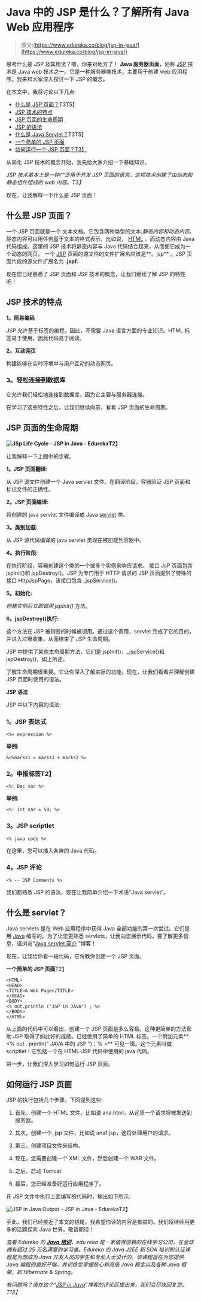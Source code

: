 # Java 中的 JSP 是什么？了解所有 Java Web 应用程序

> 原文:[https://www.edureka.co/blog/jsp-in-java/](https://www.edureka.co/blog/jsp-in-java/)

思考什么是 JSP 及其用法？嗯，你来对地方了！ **Java 服务器页面**，俗称 [JSP](https://www.edureka.co/blog/servlet-and-jsp-tutorial/) 技术是 Java web 技术之一。它是一种服务器端技术，主要用于创建 web 应用程序。我来和大家深入探讨一下 JSP 的概念。

在本文中，我将讨论以下几点:

*   [什么是 JSP 页面？](#WhatisaJSPpage?)T3T5】
*   [JSP 技术的特点](#FeaturesofJSPtechnology)
*   [JSP 页面的生命周期](#LifecycleofaJSPpage)
*   [JSP 的语法](#SyntaxofJSP)
*   [什么是 Java Servlet？](#WhatisJavaservlet?)T3T5】
*   [一个简单的 JSP 页面](#AsimpleJSPpage)
*   [如何运行一个 JSP 页面？T3】](#HowtorunaJSPpage?)

从简化 JSP 技术的概念开始，我先给大家介绍一下基础知识。

*JSP 技术基本上是一种广泛用于开发 JSP 页面的语言。这项技术创建了由动态和静态组件组成的 web 内容。T3】*

现在，让我解释一下什么是 JSP 页面！

## **什么是 JSP 页面？**

一个 JSP 页面就是一个 文本文档。它包含两种类型的文本:*静态内容和动态内容*。静态内容可以用任何基于文本的格式表示，比如说， [HTML](https://www.edureka.co/blog/what-is-html/) 。而动态内容由 Java 代码组成。这里的 JSP 技术将静态内容与 Java 代码结合起来，从而使它成为一个动态的网页。 一个 [JSP](https://www.edureka.co/blog/servlet-and-jsp-tutorial/#JSP) 页面的源文件的文件扩展名应该是**。jsp** 。JSP 页面片段的源文件扩展名为 **.jspf.**

现在您已经熟悉了 JSP 页面和 JSP 技术的概念，让我们继续了解 JSP 的特性吧！

## **JSP 技术的特点**

**1。简易编码**

JSP 允许基于标签的编程。因此，不需要 Java 语言方面的专业知识。HTML 标签易于使用，因此代码易于阅读。

**2。互动网页**

构建能够在实时环境中与用户互动的动态网页。

### **3。轻松连接到数据库**

它允许我们轻松地连接到数据库，因为它主要与服务器连接。

在学习了这些特性之后，让我们继续向前，看看 JSP 页面的生命周期。

## JSP 页面的生命周期

**![JSp Life Cycle - JSP in Java - Edureka](../Images/e736b823b2264524233f485874cd9944.png)T2】**

让我解释一下上图中的步骤。

**1。JSP 页面翻译:**

从 JSP 源文件创建一个 Java servlet 文件。在翻译阶段，容器验证 JSP 页面和标记文件的正确性。

**2。JSP 页面编译:**

将创建的 java servlet 文件编译成 Java [servlet](https://www.edureka.co/blog/servlet-and-jsp-tutorial/) 类。

**3。类别加载:**

从 JSP 源代码编译的 java servlet 类现在被加载到容器中。

**4。执行阶段:**

在执行阶段，容器创建这个类的一个或多个实例来响应请求。 接口 JsP 页面包含 jspInit()和 jspDestroy()。JSP 为专门用于 HTTP 请求的 JSP 页面提供了特殊的接口 HttpJspPage，该接口包含 _jspService()。

**5。初始化:**

*创建实例后立即调用 jspInit()* 方法。

**6。jspDestroy()执行:**

这个方法在 JSP 被销毁的时候被调用。通过这个调用，servlet 完成了它的目的，并进入垃圾收集，从而结束了 JSP 生命周期。

JSP 中提供了某些生命周期方法，它们是:jspInit()，_jspService()和 jspDestroy()，如上所述。

了解生命周期很重要。它让你深入了解实际的功能。现在，让我们看看并理解创建 JSP 页面时使用的语法。

**JSP 语法**

JSP 中以下内容的语法:

### **1。JSP 表达式**

```
<%= expression %>
```

**举例:**

```
&<%marks1 = marks1 + marks2 %>
```

### **2。申报标签**T2】

```
<%! Dec var %>
```

**举例:**

```
<%! int var = 50; %>
```

### **3。JSP scriptlet**

```
<% java code %>
```

在这里，您可以插入各自的 Java 代码。

### **4。JSP 评论**

```
<% -- JSP Comments %>
```

我们都熟悉 JSP 的语法，现在让我简单介绍一下术语“Java servlet”。

## 什么是 servlet？

Java servlets 是在 Web 应用程序中获得 Java 全部功能的第一次尝试。它们是用 [Java](https://www.edureka.co/blog/java-tutorial/) 编写的。为了让您更熟悉 servlets，让我向您展示代码。要了解更多信息，请浏览“[Java servlet 简介](https://www.edureka.co/blog/java-servlets) ”博客！

现在，让我给你看一段代码，它将教你创建一个 JSP 页面。

**一个简单的 JSP 页面**T2】

```
<HTML>
<HEAD>
<TITLE>A Web Page</TITLE>
</HEAD>
<BODY>
<% out.println ("JSP in JAVA") ; %>
</BODY>
</HTMl>
```

从上面的代码中可以看出，创建一个 JSP 页面是多么容易。这种更简单的方法帮助 JSP 取得了如此好的成绩。已经使用了简单的 HTML 标签。一个附加元素**<% out . println(" JAVA 中的 JSP ")；% >** 可见一斑。这个元素叫做 scriptlet！它包括一个在 HTML-JSP 代码中使用的 java 代码。

进一步，让我们深入学习如何运行 JSP 页面。

## **如何运行 JSP 页面**

JSP 的执行包括几个步骤。下面提到这些:

1.  首先，创建一个 HTML 文件，比如说 ana.html，从这里一个请求将被发送到服务器。

2.  其次，创建一个. jsp 文件，比如说 ana1.jsp，这将处理用户的请求。

3.  第三，创建项目文件夹结构。

4.  现在，您需要创建一个 XML 文件，然后创建一个 WAR 文件。

5.  之后，启动 Tomcat

6.  最后，您已经准备好运行应用程序了。

在 JSP 文件中执行上面编写的代码时，输出如下所示:

![JSP in Java Output - JSP in Java - Edureka](../Images/cbc66c674b3decbdadd9757dc976d6a0.png)T2】

至此，我们已经接近了本文的结尾。我希望你读的内容是有益的。我们将继续用更多的话题探索 Java 世界。敬请期待！

*查看 Edureka 的* [***Java 培训***](https://www.edureka.co/java-j2ee-soa-training)*，edu reka 是一家值得信赖的在线学习公司，在全球拥有超过 25 万名满意的学习者。Edureka 的 Java J2EE 和 SOA 培训和认证课程是为想成为 Java 开发人员的学生和专业人士设计的。该课程旨在为您提供 Java 编程的良好开端，并训练您掌握核心和高级 Java 概念以及各种 Java 框架，如 Hibernate & Spring。*

*有问题吗？请在这个“*[*JSP in Java*](https://docs.google.com/document/d/1Nh6o8u4eGVn-utJI1JcuCX_s2r0q7Szz_6dAhi3HRt0/edit?ts=5d19dccd#heading=h.gjdgxs)*”博客的评论区提出来，我们会尽快回复您。T13】*